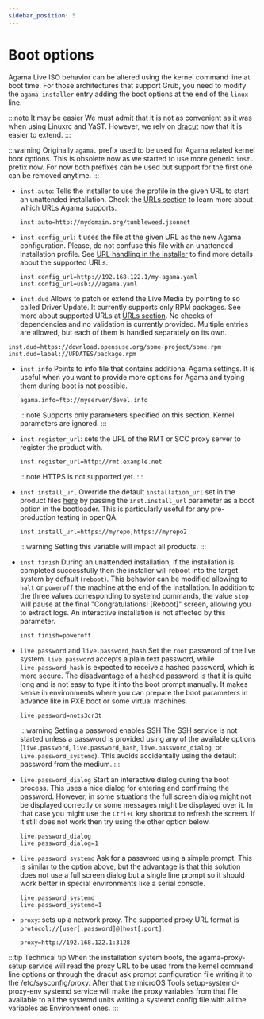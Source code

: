 ```yaml
---
sidebar_position: 5
---
```


# Boot options

Agama Live ISO behavior can be altered using the kernel command line at boot time. For those
architectures that support Grub, you need to modify the `agama-installer` entry adding the boot
options at the end of the `linux` line.

:::note It may be easier
We must admit that it is not as convenient as it was when using Linuxrc and YaST. However, we rely
on [dracut](https://manpages.opensuse.org/Tumbleweed/dracut/dracut.8.en.html) now that it is easier
to extend.
:::

:::warning
Originally `agama.` prefix used to be used for Agama related kernel boot options. This is obsolete now
as we started to use more generic `inst.` prefix now. For now both prefixes can be used but support for the
first one can be removed anytime.
:::

- `inst.auto`:
  Tells the installer to use the profile in the given URL to start an unattended installation. Check
  the [URLs section](/docs/user/urls) to learn more about which URLs Agama supports.

  ```text
  inst.auto=http://mydomain.org/tumbleweed.jsonnet
  ```

- `inst.config_url`: it uses the file at the given URL as the new Agama configuration. Please, do
  not confuse this file with an unattended installation profile. See [URL handling in the
  installer](https://github.com/yast/yast-installation/blob/master/doc/url.md) to find more details
  about the supported URLs.

  ```text
  inst.config_url=http://192.168.122.1/my-agama.yaml
  inst.config_url=usb:///agama.yaml
  ```

- `inst.dud`
  Allows to patch or extend the Live Media by pointing to so called Driver Update. It currently
  supports only RPM packages. See more about supported URLs at [URLs section](/docs/user/urls).
  No checks of dependencies and no validation is currently provided. Multiple entries are allowed,
  but each of them is handled separately on its own.

```text
inst.dud=https://download.opensuse.org/some-project/some.rpm
inst.dud=label://UPDATES/package.rpm
```

- `inst.info`
  Points to info file that contains additional Agama settings. It is useful when you want to provide
  more options for Agama and typing them during boot is not possible.

  ```text
  agama.info=ftp://myserver/devel.info
  ```

  :::note
  Supports only parameters specified on this section. Kernel parameters are ignored.
  :::

- `inst.register_url`: sets the URL of the RMT or SCC proxy server to register the product with.

  ```text
  inst.register_url=http://rmt.example.net
  ```

  :::note
  HTTPS is not supported yet.
  :::

- `inst.install_url`
  Override the default `installation_url` set in the product files
  [here](https://github.com/openSUSE/agama/tree/master/products.d) by passing the `inst.install_url`
  parameter as a boot option in the bootloader. This is particularly useful for any pre-production
  testing in openQA.

  ```text
  inst.install_url=https://myrepo,https://myrepo2
  ```

  :::warning
  Setting this variable will impact all products.
  :::

- `inst.finish`
  During an unattended installation, if the installation is completed successfully then the
  installer will reboot into the target system by default (`reboot`). This behavior can be modified
  allowing to `halt` or `poweroff` the machine at the end of the installation.
  In addition to the three values corresponding to systemd commands, the value `stop` will
  pause at the final "Congratulations! [Reboot]" screen, allowing you to
  extract logs.
  An interactive installation is not affected by this parameter.

  ```text
  inst.finish=poweroff
  ```

- `live.password` and `live.password_hash` Set the `root` password of the live system.
  `live.password` accepts a plain text password, while `live.password_hash` is expected to receive a
  hashed password, which is more secure. The disadvantage of a hashed password is that it is quite
  long and is not easy to type it into the boot prompt manually. It makes sense in environments where
  you can prepare the boot parameters in advance like in PXE boot or some virtual machines.

  ```text
  live.password=nots3cr3t
  ```

  :::warning Setting a password enables SSH
  The SSH service is not started unless a password is provided using any of the available options
  (`live.password`, `live.password_hash`, `live.password_dialog`, or `live.password_systemd`). This
  avoids accidentally using the default password from the medium.
  :::

- `live.password_dialog` Start an interactive dialog during the boot process. This uses a nice
  dialog for entering and confirming the password. However, in some situations the full screen dialog
  might not be displayed correctly or some messages might be displayed over it. In that case you might
  use the `Ctrl+L` key shortcut to refresh the screen. If it still does not work then try using the
  other option below.

  ```text
  live.password_dialog
  live.password_dialog=1
  ```

- `live.password_systemd` Ask for a password using a simple prompt. This is
  similar to the option above, but the advantage is that this solution does not use a full screen
  dialog but a single line prompt so it should work better in special environments like a serial
  console.

  ```text
  live.password_systemd
  live.password_systemd=1
  ```

- `proxy`: sets up a network proxy. The supported proxy URL format is `protocol://[user[:password]@]host[:port]`.

  ```text
  proxy=http://192.168.122.1:3128
  ```

<!-- TODO: move this tip to a better place -->

:::tip Technical tip
When the installation system boots, the agama-proxy-setup service will read the proxy URL to be used
from the kernel command line options or through the dracut ask prompt configuration file writing it
to the /etc/sysconfig/proxy. After that the microOS Tools setup-systemd-proxy-env systemd service
will make the proxy variables from that file available to all the systemd units writing a systemd
config file with all the variables as Environment ones.
:::

